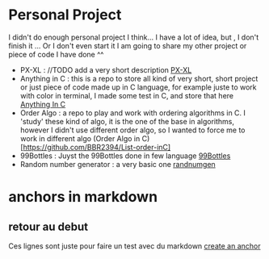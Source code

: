 # Personal Project
 I didn't do enough personal project I think... I have a lot of idea, but , I don't finish it ... Or I don't even start it 
I am going to share my other project or piece of code I have done ^^  
- PX-XL : //TODO add a very short description [PX-XL](https://github.com/BBR2394/PX-XL)
- Anything in C : this is a repo to store all kind of very short, short project or just piece of code made up in C language, for example juste to work with color in terminal, I made some test in C, and store that here  [Anything In C](https://github.com/BBR2394/Anything-in-C)
- Order Algo : a repo to play and work with ordering algorithms in C. I 'study' these kind of algo, it is the one of the base in algorithms, however I didn't use different order algo, so I wanted to force me to work in different algo (Order Algo in C)[https://github.com/BBR2394/List-order-inC]
- 99Bottles : Juyst the 99Bottles done in few language [99Bottles](https://github.com/BBR2394/99Bottles)
- Random number generator : a very basic one [randnumgen](https://github.com/BBR2394/MyRandomNumberGenerator)

# anchors in markdown 

## retour au debut
Ces lignes sont juste pour faire un test avec du markdown
[create an anchor](#anchors-in-markdown)
